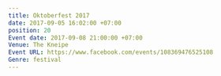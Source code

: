 ```yaml
---
title: Oktoberfest 2017
date: 2017-09-05 16:02:00 +07:00
position: 20
Event date: 2017-09-08 21:00:00 +07:00
Venue: The Kneipe
Event URL: https://www.facebook.com/events/108369476525108
Genre: festival
---
```


